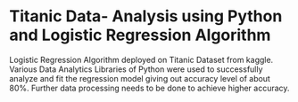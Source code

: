 # Titanic Data- Analysis using Python and Logistic Regression Algorithm
Logistic Regression Algorithm deployed on Titanic Dataset from kaggle. Various Data Analytics Libraries of Python were used to successfully analyze and fit the regression model giving out accuracy level of about 80%. 
Further data processing needs to be done to achieve higher accuracy.
